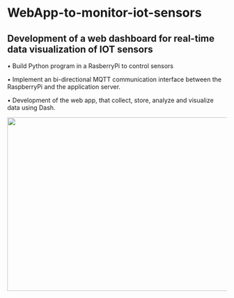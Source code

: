 # WebApp-to-monitor-iot-sensors

## Development of a web dashboard for real-time data visualization of IOT sensors

  • Build Python program in a RasberryPi to control sensors

  • Implement an bi-directional MQTT communication interface between the RaspberryPi and the application server.

  • Development of the web app, that collect, store, analyze and visualize data using Dash.

<img src="https://user-images.githubusercontent.com/96794946/197435276-62eac328-998f-4a57-8ad8-dec27013db50.png" width="700" height="400">

